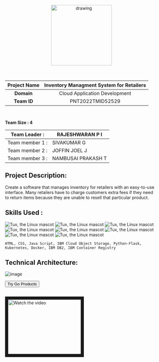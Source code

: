 <div align="center">
  <img src="https://upload.wikimedia.org/wikipedia/commons/5/51/IBM_logo.svg"  align="center" alt="drawing" width="200" />
  <br/>
   
</div>



<br>


<br>



|      **Project Name**     | Inventory Managment System for Retailers |
|:---------------------:|:------------------------------:|
|         **Domain**        |  Cloud Application Development |
|        **Team ID**        |  PNT2022TMID52529 |


<br>

__Team Size : 4__


|Team Leader :| RAJESHWARAN P I|
| ------------|---------------|              
|Team member 1 :| SIVAKUMAR G|
|Team member 2 :| JOFFIN JOEL J|
|Team member 3 :| NAMBUSAI PRAKASH T|

## Project Description:
Create a software that manages inventory for retailers with an easy-to-use interface. Many retailers have to charge customers extra fees if they need to return items because they are unable to resell that particular product.


## Skills Used :

![Tux, the Linux mascot](https://img.icons8.com/color/48/40C057/html-5--v1.png)   ![Tux, the Linux mascot](https://img.icons8.com/fluency/48/000000/css3.png) ![Tux, the Linux mascot](https://img.icons8.com/fluency/48/000000/javascript.png) ![Tux, the Linux mascot]( https://img.icons8.com/color/48/000000/kubernetes.png) ![Tux, the Linux mascot](https://img.icons8.com/color/48/000000/docker.png)  ![Tux, the Linux mascot](https://img.icons8.com/fluency/48/000000/python.png)  ![Tux, the Linux mascot]( https://img.icons8.com/ios-filled/50/000000/flask.png) ![Tux, the Linux mascot](https://img.icons8.com/nolan/64/ibm.png)

    HTML, CSS, Java Script, IBM Cloud Object Storage, Python-Flask, Kubernetes, Docker, IBM DB2, IBM Container Registry
    
## Technical Architecture:
![image](https://lh3.googleusercontent.com/CREVNwiSXyEeHRqKw-PyOLl3407cgeGKXaoHe4XxiA2BKwElixI7EHYyIo65PCZwi7t7vvg_wvZ6V44M_i9K0n7rk4MkKcfoSGN6GKBwTDVBYVIoon8EfgcBwBiKNA)

<a><button name="button" style = "color: Black;" onclick="http://169.51.206.110:32159">Try Go Products</button></a>
<br> 


<br>
<a href="http://www.youtube.com/watch?feature=player_embedded&v=BNyw_mMilFw" target="_blank">
 <img src="http://img.youtube.com/vi/BNyw_mMilFw/mqdefault.jpg" alt="Watch the video" width="240" height="180" border="10" />
</a>
<br>



